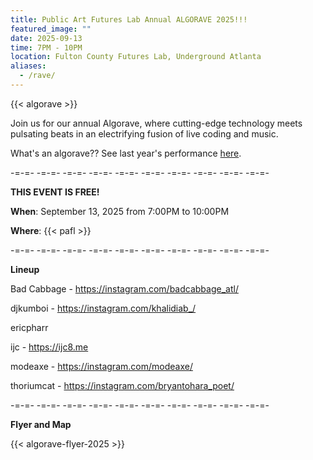 ```yaml
---
title: Public Art Futures Lab Annual ALGORAVE 2025!!!
featured_image: ""
date: 2025-09-13
time: 7PM - 10PM
location: Fulton County Futures Lab, Underground Atlanta
aliases:
  - /rave/
---
```

{{< algorave >}}

Join us for our annual Algorave, where cutting-edge technology meets pulsating beats in an electrifying fusion of live coding and music.

What's an algorave?? See last year's performance [here](https://youtu.be/hYy5zodP64Q?t=2669).

-=-=- -=-=- -=-=- -=-=- -=-=- -=-=- -=-=- -=-=- -=-=- -=-=-

**THIS EVENT IS FREE!**


**When**: September 13, 2025 from 7:00PM to 10:00PM


**Where**: {{< pafl >}}

-=-=- -=-=- -=-=- -=-=- -=-=- -=-=- -=-=- -=-=- -=-=- -=-=-

**Lineup**

Bad Cabbage - https://instagram.com/badcabbage_atl/

djkumboi - https://instagram.com/khalidiab_/

ericpharr

ijc - https://ijc8.me

modeaxe - https://instagram.com/modeaxe/

thoriumcat - https://instagram.com/bryantohara_poet/

-=-=- -=-=- -=-=- -=-=- -=-=- -=-=- -=-=- -=-=- -=-=- -=-=-


**Flyer and Map**

{{< algorave-flyer-2025 >}}
